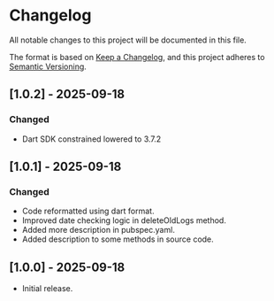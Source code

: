 # Changelog

All notable changes to this project will be documented in this file.

The format is based on [Keep a Changelog](https://keepachangelog.com/en/1.1.0/),
and this project adheres to [Semantic Versioning](https://semver.org/spec/v2.0.0.html).

## [1.0.2] - 2025-09-18
### Changed
- Dart SDK constrained lowered to 3.7.2

## [1.0.1] - 2025-09-18
### Changed
- Code reformatted using dart format.
- Improved date checking logic in deleteOldLogs method.
- Added more description in pubspec.yaml.
- Added description to some methods in source code.

## [1.0.0] - 2025-09-18
- Initial release.
